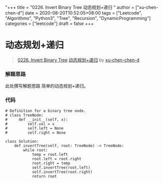 "+++
title = "0226. Invert Binary Tree 动态规划+递归 "
author = ["xu-chen-chen-d"]
date = 2020-08-20T10:52:05+08:00
tags = ["Leetcode", "Algorithms", "Python3", "Tree", "Recursion", "DynamicProgramming"]
categories = ["leetcode"]
draft = false
+++

# 动态规划+递归

> [0226. Invert Binary Tree](https://leetcode-cn.com/problems/invert-binary-tree/)
> [动态规划+递归](https://leetcode-cn.com/problems/invert-binary-tree/solution/dong-tai-gui-hua-di-gui-by-xu-chen-chen-d/) by [xu-chen-chen-d](https://leetcode-cn.com/u/xu-chen-chen-d/)

### 解题思路
此处撰写解题思路
简单的动态规划+递归。
### 代码

```python3
# Definition for a binary tree node.
# class TreeNode:
#     def __init__(self, x):
#         self.val = x
#         self.left = None
#         self.right = None

class Solution:
    def invertTree(self, root: TreeNode) -> TreeNode:
        while root:
            temp = root.left
            root.left = root.right
            root.right = temp
            self.invertTree(root.left)
            self.invertTree(root.right)
            return root

```